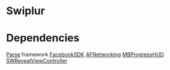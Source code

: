 Swiplur
=======


Dependencies
============
[Parse](https://parse.com/) framework
[FacebookSDK](https://developers.facebook.com/docs/ios/)
[AFNetworking](https://github.com/AFNetworking/AFNetworking)
[MBProgressHUD](https://github.com/jdg/MBProgressHUD)
[SWRevealViewController](https://github.com/John-Lluch/SWRevealViewController)
